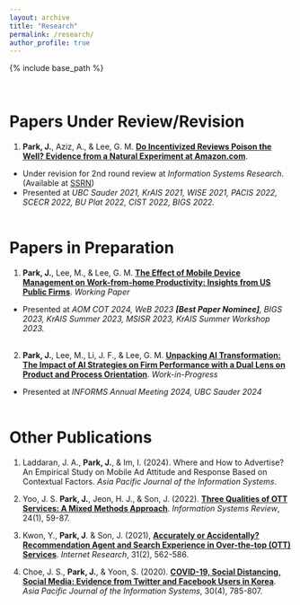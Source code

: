 ```yaml
---
layout: archive
title: "Research"
permalink: /research/
author_profile: true
---
```


{% include base_path %}

<br>

Papers Under Review/Revision
======
1. <b>Park, J.</b>, Aziz, A., & Lee, G. M. [<b>Do Incentivized Reviews Poison the Well? Evidence from a Natural Experiment at Amazon.com</b>](https://jaecheol-park.github.io/workingpapers/IncentivizedReviews).
  * Under revision for 2nd round review at <i>Information Systems Research</i>. (Available at [SSRN](https://papers.ssrn.com/abstract=4718932))
  * Presented at <i>UBC Sauder 2021, KrAIS 2021, WISE 2021, PACIS 2022, SCECR 2022, BU Plat 2022, CIST 2022, BIGS 2022.</i>
<br/><br/>

Papers in Preparation
======
1. <b>Park, J.</b>, Lee, M., & Lee, G. M. [<b>The Effect of Mobile Device Management on Work-from-home Productivity: Insights from US Public Firms</b>](https://jaecheol-park.github.io/workingpapers/MDM). <i>Working Paper</i>
  * Presented at <i>AOM COT 2024, WeB 2023 <b>[Best Paper Nominee]</b>, BIGS 2023, KrAIS Summer 2023, MSISR 2023, KrAIS Summer Workshop 2023.</i>
<br/><br/>
2. <b>Park, J.</b>, Lee, M., Li, J. F., & Lee, G. M. [<b>Unpacking AI Transformation: The Impact of AI Strategies on Firm Performance with a Dual Lens on Product and Process Orientation</b>](https://jaecheol-park.github.io/workingpapers/AIOrientation). <i>Work-in-Progress</i>
  * Presented at <i>INFORMS Annual Meeting 2024, UBC Sauder 2024</i>
<br/><br/>

Other Publications
======

1. Laddaran, J. A., <b>Park, J.</b>, & Im, I. (2024). Where and How to Advertise? An Empirical Study on Mobile Ad Attitude and Response Based on Contextual Factors. <i>Asia Pacific Journal of the Information Systems</i>.  

2. Yoo, J. S. <b>Park, J.</b>, Jeon, H. J., & Son, J. (2022). [<b>Three Qualities of OTT Services: A Mixed Methods Approach</b>](https://www.earticle.net/Article/A408905). <i>Information Systems Review</i>, 24(1), 59-87.  

3. Kwon, Y., <b>Park, J</b>. & Son, J. (2021), [<b>Accurately or Accidentally? Recommendation Agent and Search Experience in Over-the-top (OTT) Services</b>](https://www.emerald.com/insight/content/doi/10.1108/INTR-03-2020-0127/full/html). <i>Internet Research</i>, 31(2), 562-586.  

4. Choe, J. S., <b>Park, J.</b>, & Yoon, S. (2020). [<b>COVID-19, Social Distancing, Social Media: Evidence from Twitter and Facebook Users in Korea</b>](https://www.earticle.net/Article/A387912). <i>Asia Pacific Journal of the Information Systems</i>, 30(4), 785-807.  
